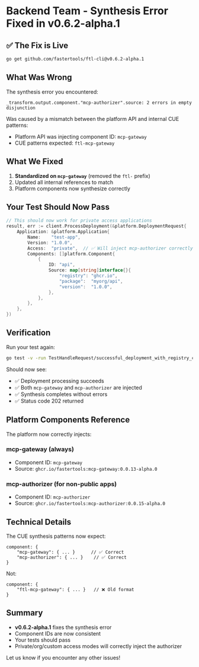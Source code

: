 # Backend Team - Synthesis Error Fixed in v0.6.2-alpha.1

## ✅ The Fix is Live

```bash
go get github.com/fastertools/ftl-cli@v0.6.2-alpha.1
```

## What Was Wrong

The synthesis error you encountered:
```
_transform.output.component."mcp-authorizer".source: 2 errors in empty disjunction
```

Was caused by a mismatch between the platform API and internal CUE patterns:
- Platform API was injecting component ID: `mcp-gateway`  
- CUE patterns expected: `ftl-mcp-gateway`

## What We Fixed

1. **Standardized on `mcp-gateway`** (removed the `ftl-` prefix)
2. Updated all internal references to match
3. Platform components now synthesize correctly

## Your Test Should Now Pass

```go
// This should now work for private access applications
result, err := client.ProcessDeployment(&platform.DeploymentRequest{
    Application: &platform.Application{
        Name:    "test-app",
        Version: "1.0.0",
        Access:  "private",  // ✅ Will inject mcp-authorizer correctly
        Components: []platform.Component{
            {
                ID: "api",
                Source: map[string]interface{}{
                    "registry": "ghcr.io",
                    "package":  "myorg/api",
                    "version":  "1.0.0",
                },
            },
        },
    },
})
```

## Verification

Run your test again:
```bash
go test -v -run TestHandleRequest/successful_deployment_with_registry_components
```

Should now see:
- ✅ Deployment processing succeeds
- ✅ Both `mcp-gateway` and `mcp-authorizer` are injected
- ✅ Synthesis completes without errors
- ✅ Status code 202 returned

## Platform Components Reference

The platform now correctly injects:

### mcp-gateway (always)
- Component ID: `mcp-gateway`
- Source: `ghcr.io/fastertools:mcp-gateway:0.0.13-alpha.0`

### mcp-authorizer (for non-public apps)
- Component ID: `mcp-authorizer`
- Source: `ghcr.io/fastertools:mcp-authorizer:0.0.15-alpha.0`

## Technical Details

The CUE synthesis patterns now expect:
```cue
component: {
    "mcp-gateway": { ... }      // ✅ Correct
    "mcp-authorizer": { ... }    // ✅ Correct
}
```

Not:
```cue
component: {
    "ftl-mcp-gateway": { ... }   // ❌ Old format
}
```

## Summary

- **v0.6.2-alpha.1** fixes the synthesis error
- Component IDs are now consistent
- Your tests should pass
- Private/org/custom access modes will correctly inject the authorizer

Let us know if you encounter any other issues!